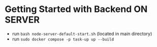 # Getting Started with Backend ON SERVER

- run `bash node-server-default-start.sh` (located in main directory)
- run `sudo docker compose -p task-up up --build`